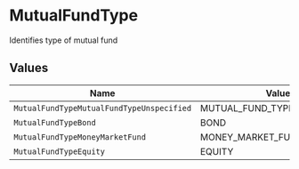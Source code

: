 # MutualFundType

Identifies type of mutual fund


## Values

| Name                                      | Value                                     |
| ----------------------------------------- | ----------------------------------------- |
| `MutualFundTypeMutualFundTypeUnspecified` | MUTUAL_FUND_TYPE_UNSPECIFIED              |
| `MutualFundTypeBond`                      | BOND                                      |
| `MutualFundTypeMoneyMarketFund`           | MONEY_MARKET_FUND                         |
| `MutualFundTypeEquity`                    | EQUITY                                    |